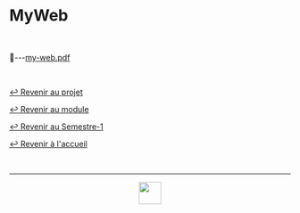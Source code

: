 # MyWeb

<br>

📂---[my-web.pdf](https://github.com/Studio-17/Epitech-Subjects/blob/main/Semester-1/B-NSA-100/My_web/MyWeb/my-web.pdf)

<br>

[↩️ Revenir au projet](https://github.com/Studio-17/Epitech-Subjects/tree/main/Semester-1/B-NSA-100/My_web)

[↩️ Revenir au module](https://github.com/Studio-17/Epitech-Subjects/tree/main/Semester-1/B-NSA-100)

[↩️ Revenir au Semestre-1](https://github.com/Studio-17/Epitech-Subjects/tree/main/Semester-1)

[↩️ Revenir à l'accueil](https://github.com/Studio-17/Epitech-Subjects)

<br>

---

<div align="center">

<a href="https://github.com/Studio-17" target="_blank"><img src="https://github.com/Kaiwinta/Epitech-Subjects/blob/feat/Pge2028-first-year/assets/voc17.gif" width="40"></a>

</div>
